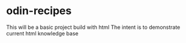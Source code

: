 # odin-recipes
This will be a basic project build with html
The intent is to demonstrate current html knowledge base